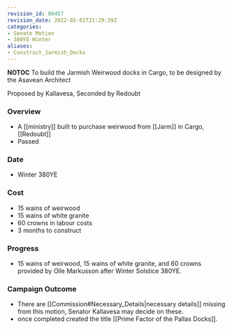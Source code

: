 ```yaml
---
revision_id: 86457
revision_date: 2022-02-01T21:29:39Z
categories:
- Senate Motion
- 380YE Winter
aliases:
- Construct_Jarmish_Docks
---
```



__NOTOC__
To build the Jarmish Weirwood docks in Cargo, to be designed by the Asavean Architect


Proposed by Kallavesa, Seconded by Redoubt

### Overview
* A [[ministry]] built to purchase weirwood from [[Jarm]] in Cargo, [[Redoubt]]
* Passed

### Date
* Winter 380YE

### Cost
* 15 wains of weirwood
* 15 wains of white granite
* 60 crowns in labour costs
* 3 months to construct

### Progress
* 15 wains of weirwood, 15 wains of white granite, and 60 crowns provided by Olle Markusson after Winter Solstice 380YE.

### Campaign Outcome
* There are [[Commission#Necessary_Details|necessary details]] missing from this motion, Senator Kallavesa may decide on these.
* once completed created the title [[Prime Factor of the Pallas Docks]].